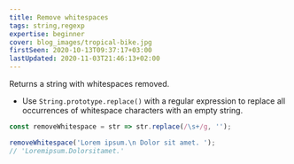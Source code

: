 ```yaml
---
title: Remove whitespaces
tags: string,regexp
expertise: beginner
cover: blog_images/tropical-bike.jpg
firstSeen: 2020-10-13T09:37:17+03:00
lastUpdated: 2020-11-03T21:46:13+02:00
---
```


Returns a string with whitespaces removed.

- Use `String.prototype.replace()` with a regular expression to replace all occurrences of whitespace characters with an empty string.

```js
const removeWhitespace = str => str.replace(/\s+/g, '');
```

```js
removeWhitespace('Lorem ipsum.\n Dolor sit amet. ');
// 'Loremipsum.Dolorsitamet.'
```
